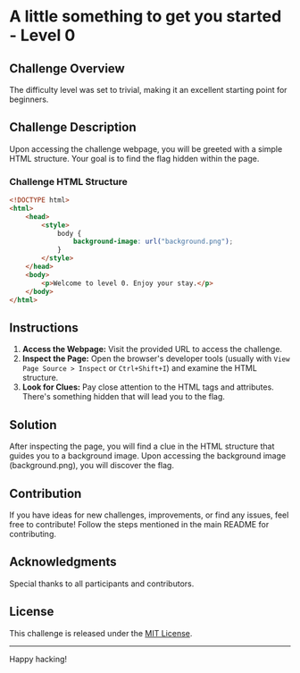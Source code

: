


# A little something to get you started - Level 0

## Challenge Overview
 The difficulty level was set to trivial, making it an excellent starting point for beginners.

## Challenge Description

Upon accessing the challenge webpage, you will be greeted with a simple HTML structure. Your goal is to find the flag hidden within the page.

### Challenge HTML Structure

```html
<!DOCTYPE html>
<html>
    <head>
        <style>
            body {
                background-image: url("background.png");
            }
        </style>
    </head>
    <body>
        <p>Welcome to level 0. Enjoy your stay.</p>
    </body>
</html>
```

## Instructions

1. **Access the Webpage:** Visit the provided URL to access the challenge.
2. **Inspect the Page:** Open the browser's developer tools (usually with `View Page Source > Inspect` or `Ctrl+Shift+I`) and examine the HTML structure.
3. **Look for Clues:** Pay close attention to the HTML tags and attributes. There's something hidden that will lead you to the flag.

## Solution

After inspecting the page, you will find a clue in the HTML structure that guides you to a background image. Upon accessing the background image (background.png), you will discover the flag.


## Contribution

If you have ideas for new challenges, improvements, or find any issues, feel free to contribute! Follow the steps mentioned in the main README for contributing.

## Acknowledgments

Special thanks to all participants and contributors.

## License

This challenge is released under the [MIT License](LICENSE).

---

Happy hacking!

